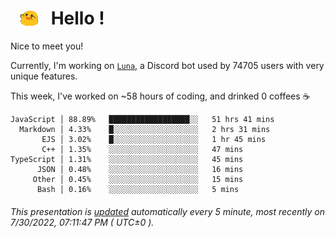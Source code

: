 <h1>   <img src="./spoinky.gif" style="vertical-align:middle;" width="30px">   Hello ! </h1>

Nice to meet you!

Currently, I'm working on <a href='https://github.com/Asgarrrr/Luna'>`Luna`</a>, a Discord bot used by 74705 users with very unique features.

This week, I've worked on ~58 hours of coding, and drinked 0 coffees ☕

```
JavaScript │ 88.89%   ██████████████████░░   51 hrs 41 mins
  Markdown │ 4.33%    █░░░░░░░░░░░░░░░░░░░   2 hrs 31 mins
       EJS │ 3.02%    █░░░░░░░░░░░░░░░░░░░   1 hr 45 mins
       C++ │ 1.35%    ░░░░░░░░░░░░░░░░░░░░   47 mins
TypeScript │ 1.31%    ░░░░░░░░░░░░░░░░░░░░   45 mins
      JSON │ 0.48%    ░░░░░░░░░░░░░░░░░░░░   16 mins
     Other │ 0.45%    ░░░░░░░░░░░░░░░░░░░░   15 mins
      Bash │ 0.16%    ░░░░░░░░░░░░░░░░░░░░   5 mins
```

###### This presentation is [updated](https://github.com/Asgarrrr) automatically every 5 minute, most recently on 7/30/2022, 07:11:47 PM ( UTC±0 ).